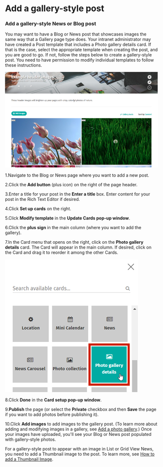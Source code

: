 # Add a gallery-style post

### Add a gallery-style News or Blog post

You may want to have a Blog or News post that showcases images the same way that a Gallery page type does. Your intranet administrator may have created a Post template that includes a Photo gallery details card. If that is the case, select the appropriate template when creating the post, and you are good to go. If not, follow the steps below to create a gallery-style post. You need to have permission to modify individual templates to follow these instructions.  


![](../../../.gitbook/assets/1%20%28112%29.png)



1.Navigate to the Blog or News page where you want to add a new post.

2.Click the **Add button** \(plus icon\) on the right of the page header.

3.Enter a title for your post in the **Enter a title** box. Enter content for your post in the Rich Text Editor if desired.

4.Click **Set up cards** on the right.

5.Click **Modify template** in the **Update Cards pop-up window**.

6.Click the **plus sign** in the main column \(where you want to add the gallery\).

7.In the Card menu that opens on the right, click on the **Photo gallery details** card. The Card will appear in the main column. If desired, click on the Card and drag it to reorder it among the other Cards.  


![](../../../.gitbook/assets/2%20%281%29.png)



8.Click **Done** in the **Card setup pop-up window**.

9.**Publish** the page \(or select the **Private** checkbox and then **Save** the page if you want to add photos before publishing it\).

10.Click **Add images** to add images to the gallery post. \(To learn more about adding and modifying images in a gallery, see [Add a photo gallery](./).\) Once your images have uploaded, you'll see your Blog or News post populated with gallery-style photos.

For a gallery-style post to appear with an image in List or Grid View News, you need to add a Thumbnail image to the post. To learn more, see [How to add a Thumbnail Image](../../edit-page-contents/add-thumbnail-images/).

